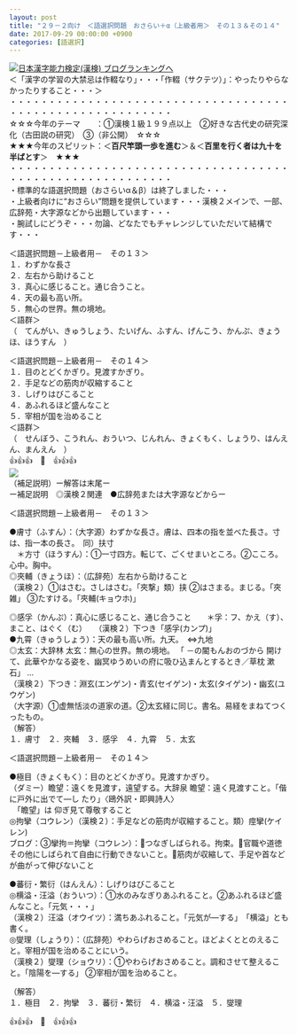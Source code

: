 ```yaml
---
layout: post
title: "２９－２向け　＜語選択問題　おさらい＋α（上級者用＞　その１３＆その１４"
date: 2017-09-29 00:00:00 +0900
categories: [語選択]
---
```


[![](/syuusyuu9701/assets/images/２９－２向け-＜語選択問題-おさらい＋α（上級者用＞-その１３＆その１４-br_c_3028_1.gif)](http://blog.with2.net/link.php?1659096:3028 "日本漢字能力検定(漢検) ブログランキングへ")[日本漢字能力検定(漢検) ブログランキングへ](http://blog.with2.net/link.php?1659096:3028)  
＜「漢字の学習の大禁忌は作輟なり」・・・「作輟（サクテツ）」：やったりやらなかったりすること・・・＞  
・・・・・・・・・・・・・・・・・・・・・・・・・・・・・・・・・・・・・・・・・・・・・・・・・・・・・・・・・  
☆☆☆今年のテーマ　　：①漢検１級１９９点以上　②好きな古代史の研究深化（古田説の研究）　③（非公開）　☆☆☆　　  
★★★今年のスピリット：＜**百尺竿頭一歩を進む**＞＆＜**百里を行く者は九十を半ばとす**＞　★★★  
・・・・・・・・・・・・・・・・・・・・・・・・・・・・・・・・・・・・・・・・・・・・・・・・・・・・・・・・・  
・標準的な語選択問題（おさらいα＆β）は終了しました・・・  
・上級者向けに“おさらい”問題を提供しています・・・漢検２メインで、一部、広辞苑・大字源などから出題しています・・・  
・腕試しにどうぞ・・・勿論、どなたでもチャレンジしていただいて結構です・・・  
  
＜語選択問題－上級者用－　その１３＞  
１．わずかな長さ  
２．左右から助けること  
３．真心に感じること。通じ合うこと。　  
４．天の最も高い所。　  
５．無心の世界。無の境地。  
＜語群＞  
（　てんがい、きゅうしょう、たいげん、ふすん、げんこう、かんぷ、きょうほ、ほうすん　）  
  
＜語選択問題－上級者用－　その１４＞  
１．目のとどくかぎり。見渡すかぎり。  
２．手足などの筋肉が収縮すること  
３．しげりはびこること  
４．あふれるほど盛んなこと  
５．宰相が国を治めること  
＜語群＞  
（　せんぼう、こうれん、おういつ、じんれん、きょくもく、しょうり、はんえん、まんえん　）  
👍👍👍　🐔　👍👍👍  
![](/syuusyuu9701/assets/images/２９－２向け-＜語選択問題-おさらい＋α（上級者用＞-その１３＆その１４-e4a35d8bea49d429b9e2484c5e174c6a.png)  
（補足説明）ー解答は末尾ー  
ー補足説明　◎漢検２関連　●広辞苑または大字源などからー  
  
＜語選択問題－上級者用－　その１３＞  
  
●膚寸（ふすん）：（大字源）わずかな長さ。膚は、四本の指を並べた長さ。寸は、指一本の長さ。　同）扶寸  
　＊方寸（ほうすん）：①一寸四方。転じて、ごくせまいところ。②こころ。心中。胸中。  
◎夾輔（きょうほ）：（広辞苑）左右から助けること  
（漢検２）①はさむ。さしはさむ。「夾撃」類）挟 ②はさまる。まじる。「夾雑」 ③たすける。「夾輔(キョウホ)」  
  
◎感孚（かんぷ）：真心に感じること、通じ合うこと　　＊孚：フ、かえ（す）、まこと、はぐく（む）　　（漢検２）下つき「感孚(カンプ)」  
●九霄（きゅうしょう）：天の最も高い所。九天。　⇔九地  
◎太玄：大辞林 太玄：無心の世界。無の境地。 「 －の閽もんおのづから 開けて、此華やかなる姿を、幽冥ゆうめいの府に吸ひ込まんとするとき／草枕 漱石」 ...  
（漢検２）下つき：淵玄(エンゲン)・青玄(セイゲン)・太玄(タイゲン)・幽玄(ユウゲン)  
（大字源）①虚無恬淡の道家の道。②太玄経に同じ。書名。易経をまねてつくったもの。  
（解答）  
１．膚寸　２．夾輔　３．感孚　４．九霄　５．太玄  
  
＜語選択問題－上級者用－　その１４＞  
  
●極目（きょくもく）：目のとどくかぎり。見渡すかぎり。  
（ダミー）瞻望：遠くを見渡す，遠望する。大辞泉 瞻望：遠く見渡すこと。「偕に戸外に出でて―し たり」〈鴎外訳・即興詩人〉  
　「瞻望」は 仰ぎ見て尊敬すること   
◎拘攣（コウレン）（漢検２）：手足などの筋肉が収縮すること。類）痙攣(ケイレン)  
ブログ：③攣拘＝拘攣（コウレン）：つなぎしばられる。拘束。官職や道徳その他にしばられて自由に行動できないこと。筋肉が収縮して、手足や首などが曲がって伸びないこと  
  
●蕃衍・繁衍（はんえん）：しげりはびこること  
◎横溢・汪溢（おういつ）：①水のみなぎりあふれること。②あふれるほど盛んなこと。「元気・・・」  
（漢検２）汪溢（オウイツ）：満ちあふれること。「元気が―する」　「横溢」とも書く。  
◎燮理（しょうり）：（広辞苑）やわらげおさめること。ほどよくととのえること。宰相が国を治めることにいう。  
（漢検２）燮理（ショウリ）：①やわらげおさめること。調和させて整えること。「陰陽を―する」 ②宰相が国を治めること。  
  
（解答）  
１．極目　２．拘攣　３．蕃衍・繁衍　４．横溢・汪溢　５．燮理  
  
👍👍👍　🐔　👍👍👍